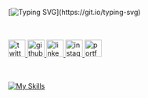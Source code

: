 [![Typing SVG](https://readme-typing-svg.herokuapp.com?font=Fira+Code&weight=700&size=25&duration=2000&pause=1000&color=FFFFFF&repeat=false&width=435&lines=Hey+there!;I'm+Sai+Praneeth%F0%9F%91%8B;Nice+to+meet+you...)](https://git.io/typing-svg)


<br>
<br>

<div align="left">
  <a href="https://x.com/SAIPRANEETH252" target="_blank">
    <img src="https://img.shields.io/static/v1?message=Twitter&logo=twitter&label=&color=1DA1F2&logoColor=white&style=for-the-badge" height="35" alt="twitter logo" />
  </a>
  <a href="https://github.com/Bhattu-Sai-Praneeth" target="_blank">
    <img src="https://img.shields.io/static/v1?message=GitHub&logo=github&label=&color=181717&logoColor=white&style=for-the-badge" height="35" alt="github logo" />
  </a>
  <a href="https://www.linkedin.com/in/saipraneethbhattu/" target="_blank">
    <img src="https://img.shields.io/static/v1?message=LinkedIn&logo=linkedin&label=&color=0077B5&logoColor=white&style=for-the-badge" height="35" alt="linkedin logo" />
  </a>
  <a href="https://www.instagram.com/sai_pranee_th_b/" target="_blank">
    <img src="https://img.shields.io/static/v1?message=Instagram&logo=instagram&label=&color=E4405F&logoColor=white&style=for-the-badge" height="35" alt="instagram logo" />
  </a>
  <a href="https://bhattu-sai-praneeth.github.io/Portfolio/" target="_blank">
    <img src="https://img.shields.io/static/v1?message=Portfolio&logo=google-chrome&label=&color=0AB9E6&logoColor=white&style=for-the-badge" height="35" alt="portfolio logo" />
  </a>
</div>


<br>
<br>



[![My Skills](https://skillicons.dev/icons?i=php,mongodb,linux,c,python,js,html,css,tailwind,react,mysql,aws,git,gitlab,jenkins,ansible,docker,terraform,powershell,bash,kubernetes,prometheus,grafana,nginx,maven,redhat&theme=dark&perline=10)](https://skillicons.dev)
<br>
<br>



